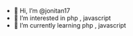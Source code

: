 - 👋 Hi, I’m @jonitan17
- 👀 I’m interested in php , javascript
- 🌱 I’m currently learning php , javascript


<!---
jonitan17/jonitan17 is a ✨ special ✨ repository because its `README.md` (this file) appears on your GitHub profile.
You can click the Preview link to take a look at your changes.
--->
